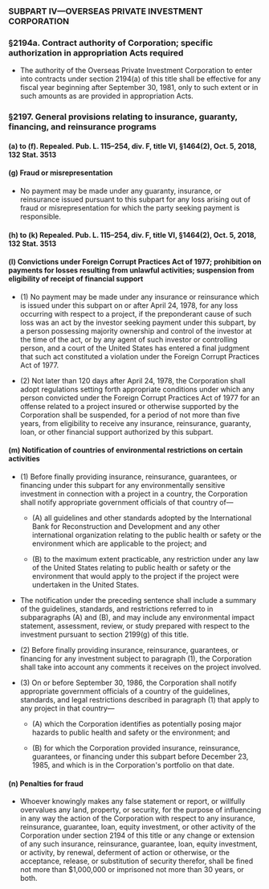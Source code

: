 ### SUBPART IV—OVERSEAS PRIVATE INVESTMENT CORPORATION

### §2194a. Contract authority of Corporation; specific authorization in appropriation Acts required
* The authority of the Overseas Private Investment Corporation to enter into contracts under section 2194(a) of this title shall be effective for any fiscal year beginning after September 30, 1981, only to such extent or in such amounts as are provided in appropriation Acts.

### §2197. General provisions relating to insurance, guaranty, financing, and reinsurance programs
#### (a) to (f). Repealed. Pub. L. 115–254, div. F, title VI, §1464(2), Oct. 5, 2018, 132 Stat. 3513
#### (g) Fraud or misrepresentation
* No payment may be made under any guaranty, insurance, or reinsurance issued pursuant to this subpart for any loss arising out of fraud or misrepresentation for which the party seeking payment is responsible.

#### (h) to (k) Repealed. Pub. L. 115–254, div. F, title VI, §1464(2), Oct. 5, 2018, 132 Stat. 3513
#### (l) Convictions under Foreign Corrupt Practices Act of 1977; prohibition on payments for losses resulting from unlawful activities; suspension from eligibility of receipt of financial support
* (1) No payment may be made under any insurance or reinsurance which is issued under this subpart on or after April 24, 1978, for any loss occurring with respect to a project, if the preponderant cause of such loss was an act by the investor seeking payment under this subpart, by a person possessing majority ownership and control of the investor at the time of the act, or by any agent of such investor or controlling person, and a court of the United States has entered a final judgment that such act constituted a violation under the Foreign Corrupt Practices Act of 1977.

* (2) Not later than 120 days after April 24, 1978, the Corporation shall adopt regulations setting forth appropriate conditions under which any person convicted under the Foreign Corrupt Practices Act of 1977 for an offense related to a project insured or otherwise supported by the Corporation shall be suspended, for a period of not more than five years, from eligibility to receive any insurance, reinsurance, guaranty, loan, or other financial support authorized by this subpart.

#### (m) Notification of countries of environmental restrictions on certain activities
* (1) Before finally providing insurance, reinsurance, guarantees, or financing under this subpart for any environmentally sensitive investment in connection with a project in a country, the Corporation shall notify appropriate government officials of that country of—

  * (A) all guidelines and other standards adopted by the International Bank for Reconstruction and Development and any other international organization relating to the public health or safety or the environment which are applicable to the project; and

  * (B) to the maximum extent practicable, any restriction under any law of the United States relating to public health or safety or the environment that would apply to the project if the project were undertaken in the United States.


* The notification under the preceding sentence shall include a summary of the guidelines, standards, and restrictions referred to in subparagraphs (A) and (B), and may include any environmental impact statement, assessment, review, or study prepared with respect to the investment pursuant to section 2199(g) of this title.

* (2) Before finally providing insurance, reinsurance, guarantees, or financing for any investment subject to paragraph (1), the Corporation shall take into account any comments it receives on the project involved.

* (3) On or before September 30, 1986, the Corporation shall notify appropriate government officials of a country of the guidelines, standards, and legal restrictions described in paragraph (1) that apply to any project in that country—

  * (A) which the Corporation identifies as potentially posing major hazards to public health and safety or the environment; and

  * (B) for which the Corporation provided insurance, reinsurance, guarantees, or financing under this subpart before December 23, 1985, and which is in the Corporation's portfolio on that date.

#### (n) Penalties for fraud
* Whoever knowingly makes any false statement or report, or willfully overvalues any land, property, or security, for the purpose of influencing in any way the action of the Corporation with respect to any insurance, reinsurance, guarantee, loan, equity investment, or other activity of the Corporation under section 2194 of this title or any change or extension of any such insurance, reinsurance, guarantee, loan, equity investment, or activity, by renewal, deferment of action or otherwise, or the acceptance, release, or substitution of security therefor, shall be fined not more than $1,000,000 or imprisoned not more than 30 years, or both.